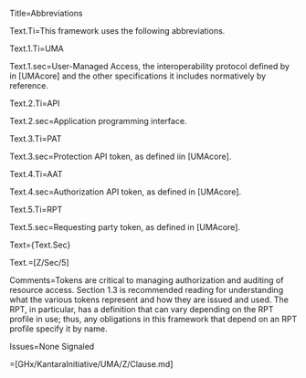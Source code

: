 Title=Abbreviations

Text.Ti=This framework uses the following abbreviations.

Text.1.Ti=UMA

Text.1.sec=User-Managed Access, the interoperability protocol defined by in [UMAcore] and the other specifications it includes normatively by reference. 
    
Text.2.Ti=API

Text.2.sec=Application programming interface. 
    
Text.3.Ti=PAT
        
Text.3.sec=Protection API token, as defined iin [UMAcore]. 
    
Text.4.Ti=AAT

Text.4.sec=Authorization API token, as defined in [UMAcore]. 
    
Text.5.Ti=RPT
        
Text.5.sec=Requesting party token, as defined in [UMAcore]. 

Text={Text.Sec}

Text.=[Z/Sec/5]

Comments=Tokens are critical to managing authorization and auditing of resource access. Section 1.3 is recommended reading for understanding what the various tokens represent and how they are issued and used. The RPT, in particular, has a definition that can vary depending on the RPT profile in use; thus, any obligations in this framework that depend on an RPT profile specify it by name.

Issues=None Signaled

=[GHx/KantaraInitiative/UMA/Z/Clause.md]
